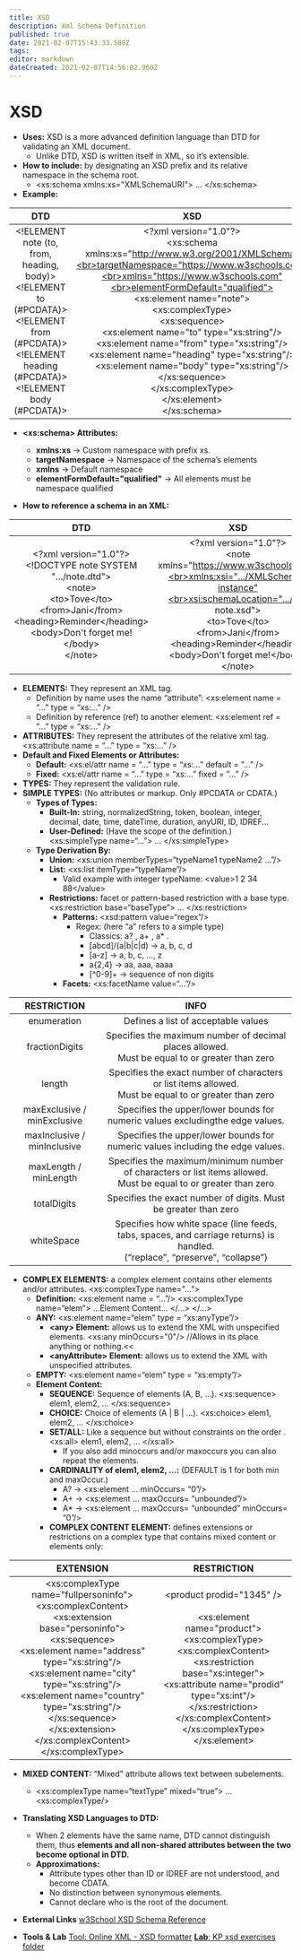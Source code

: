 ```yaml
---
title: XSD
description: Xml Schema Definition
published: true
date: 2021-02-07T15:43:33.588Z
tags: 
editor: markdown
dateCreated: 2021-02-07T14:56:02.960Z
---
```


# XSD

- **Uses:** XSD is a more advanced definition language than DTD for validating an XML document.
	- Unlike DTD, XSD is written itself in XML, so it’s extensible.
- **How to include:** by designating an XSD prefix and its relative namespace in the schema root.
	- <xs:schema xmlns:xs="XMLSchemaURI"> ... </xs:schema>
- **Example:**

|                                                                               DTD                                                                              	|                                                                                                                                                                                                                                                                                      XSD                                                                                                                                                                                                                                                                                      	|
|:--------------------------------------------------------------------------------------------------------------------------------------------------------------:	|:-----------------------------------------------------------------------------------------------------------------------------------------------------------------------------------------------------------------------------------------------------------------------------------------------------------------------------------------------------------------------------------------------------------------------------------------------------------------------------------------------------------------------------------------------------------------------------:	|
| \<!ELEMENT note (to, from, heading, body)><br>\<!ELEMENT to (#PCDATA)><br>\<!ELEMENT from (#PCDATA)><br>\<!ELEMENT heading (#PCDATA)><br>\<!ELEMENT body (#PCDATA)> 	| \<?xml version="1.0"?><br>\<xs:schema xmlns:xs="http://www.w3.org/2001/XMLSchema"<br>targetNamespace="https://www.w3schools.com"<br>xmlns="https://www.w3schools.com"<br>elementFormDefault="qualified"> <br>\<xs:element name="note"><br>  \<xs:complexType><br>    \<xs:sequence><br>      \<xs:element name="to" type="xs:string"/><br>      \<xs:element name="from" type="xs:string"/><br>      \<xs:element name="heading" type="xs:string"/><br>      \<xs:element name="body" type="xs:string"/><br>    </xs:sequence><br>  </xs:complexType><br></xs:element><br></xs:schema> 	|

- **\<xs:schema> Attributes:**	
	- **xmlns:xs**					→ Custom namespace with prefix xs.
	- **targetNamespace**				→ Namespace of the schema’s elements 
	- **xmlns**						→ Default namespace
	- **elementFormDefault="qualified"**		→ All elements must be namespace qualified

- **How to reference a schema in an XML:**

|                                                                                                DTD                                                                                                	|                                                                                                                                    XSD                                                                                                                                    	|
|:-------------------------------------------------------------------------------------------------------------------------------------------------------------------------------------------------:	|:-------------------------------------------------------------------------------------------------------------------------------------------------------------------------------------------------------------------------------------------------------------------------:	|
| \<?xml version="1.0"?><br>\<!DOCTYPE note SYSTEM ".../note.dtd"><br>\<note><br>  \<to>Tove\</to><br>  \<from>Jani\</from><br>  \<heading>Reminder\</heading><br>  \<body>Don't forget me!\</body><br>\</note> 	| \<?xml version="1.0"?><br>\<note xmlns="https://www.w3schools.com"<br>xmlns:xsi=".../XMLSchema-instance"<br>xsi:schemaLocation=".../xml note.xsd"><br>  \<to>Tove\</to><br>  \<from>Jani\</from><br>  \<heading>Reminder\</heading><br>  \<body>Don't forget me!\</body><br>\</note> 	|

- **ELEMENTS:** They represent an XML tag.
	- Definition by name uses the name “attribute”:
		\<xs:element name = “...” type = “xs:...” />
	- Definition by reference (ref) to another element:
		\<xs:element ref = “...” type = “xs:...” />
- **ATTRIBUTES:** They represent the attributes of the relative xml tag.
									\<xs:attribute name = “...” type = “xs:...” />
- **Default and Fixed Elements or Attributes:**
	- **Default:**	\<xs:el/attr name = “...” type = “xs:...” default = ”...” />
	- **Fixed:**		\<xs:el/attr name = “...” type = “xs:...” fixed = ”...” />
- **TYPES:** They represent the validation rule.
- **SIMPLE TYPES:** (No attributes or markup. Only #PCDATA or CDATA.)
	- **Types of Types:**
		- **Built-In:** string, normalizedString, token, boolean, integer, decimal, date, time, dateTime, duration, anyURI, ID, IDREF...
		- **User-Defined:** (Have the scope of the definition.)
			\<xs:simpleType name=“...”> ... </xs:simpleType>
	- **Type Derivation By:**
		- **Union:** \<xs:union memberTypes=“typeName1 typeName2 ...”/>
		- **List:** \<xs:list itemType=“typeName”/>
			- Valid example with integer typeName: \<value>1 2 34 88\</value>
 		- **Restrictions:** facet or pattern-based restriction with a base type.
												\<xs:restriction base=“baseType”> ... </xs:restriction>
			- **Patterns:** \<xsd:pattern value=“regex”/>
				- Regex: (here “a” refers to a simple type)
					- Classics: a? , a+ , a* .
					- \[abcd]/(a|b|c|d)	→ 	a, b, c, d
					- \[a-z]			→ 	a, b, c, …, z
					- a{2,4}		→ 	aa, aaa, aaaa
					- \[^0-9]+		→ 	sequence of non digits
			- **Facets:** \<xs:facetName value=“...”/>
      
|         RESTRICTION         	|                                                            INFO                                                            	|
|:---------------------------:	|:--------------------------------------------------------------------------------------------------------------------------:	|
| enumeration                 	| Defines a list of acceptable values                                                                                        	|
| fractionDigits              	| Specifies the maximum number of decimal places allowed. <br>Must be equal to or greater than zero                              	|
| length                      	| Specifies the exact number of characters or list items allowed. <br>Must be equal to or greater than zero                      	|
| maxExclusive / minExclusive 	| Specifies the upper/lower bounds for numeric values excludingthe edge values.                                              	|
| maxInclusive / minInclusive 	| Specifies the upper/lower bounds for numeric values including the edge values.                                             	|
| maxLength / minLength       	| Specifies the maximum/minimum number of characters or list items allowed. <br>Must be equal to or greater than zero            	|
| totalDigits                 	| Specifies the exact number of digits. Must be greater than zero                                                            	|
| whiteSpace                  	| Specifies how white space (line feeds, tabs, spaces, and carriage returns) is handled. <br>(“replace”, “preserve”, “collapse”) 	|

- **COMPLEX ELEMENTS:** a complex element contains other elements and/or attributes.
												\<xs:complexType name="...">
	- **Definition:** \<xs:element name = “...”/>
										\<xs:complexType name=“elem”> ...Element Content... </…> </…>
	- **ANY:**	<xs:element name=“elem” type = “xs:anyType”/>
		- **\<any> Element:** allows us to extend the XML with unspecified elements.
													\<xs:any minOccurs="0"/> //Allows in its place anything or nothing.<<
		- **\<anyAttribute> Element:** allows us to extend the XML with unspecified attributes.
	- **EMPTY:** \<xs:element name=“elem” type = “xs:empty”/>
	- **Element Content:**
		- **SEQUENCE:** Sequence of elements (A, B, …).
									\<xs:sequence> elem1, elem2, ... </xs:sequence>
		- **CHOICE:** Choice of elements (A | B | ...).
									\<xs:choice> elem1, elem2, ... </xs:choice>
		- **SET/ALL:** Like a sequence but without constraints on the order .
									\<xs:all> elem1, elem2, ... </xs:all> 
			- If you also add minoccurs and/or maxoccurs you can also repeat the elements.
		- **CARDINALITY of elem1, elem2, ...:**  (DEFAULT is 1 for both min and maxOccur.)
			- A? → \<xs:element ... minOccurs= “0”/>
			- A+ → \<xs:element ... maxOccurs= “unbounded”/>
			- A* → \<xs:element ... maxOccurs= “unbounded” minOccurs= “0”/>
		- **COMPLEX CONTENT ELEMENT:** defines extensions or restrictions on a complex type that contains mixed content or elements only:

|                                                                                                                                                                                             EXTENSION                                                                                                                                                                                             	|                                                                                                                                                RESTRICTION                                                                                                                                                	|
|:-------------------------------------------------------------------------------------------------------------------------------------------------------------------------------------------------------------------------------------------------------------------------------------------------------------------------------------------------------------------------------------------------:	|:---------------------------------------------------------------------------------------------------------------------------------------------------------------------------------------------------------------------------------------------------------------------------------------------------------:	|
| \<xs:complexType name="fullpersoninfo"><br>  \<xs:complexContent><br>    \<xs:extension base="personinfo"><br>      \<xs:sequence><br>       \<xs:element name="address" type="xs:string"/><br>       \<xs:element name="city" type="xs:string"/><br>       \<xs:element name="country" type="xs:string"/><br>      </xs:sequence><br>    </xs:extension><br>  </xs:complexContent><br></xs:complexType> 	| \<product prodid="1345" /><br><br>\<xs:element name="product"><br>  \<xs:complexType><br>   \<xs:complexContent><br>     \<xs:restriction base="xs:integer"><br>      \<xs:attribute name="prodid" type="xs:int"/><br>     </xs:restriction><br>   </xs:complexContent><br>  </xs:complexType><br></xs:element> 	|

- **MIXED CONTENT:** “Mixed” attribute allows text between subelements.
	- \<xs:complexType name=“textType” mixed=“true”> ... \<xs:complexType/>
- **Translating XSD Languages to DTD:**
	- When 2 elements have the same name, DTD cannot distinguish them, thus **elements  and all non-shared attributes between the two become optional in DTD.**
	- **Approximations:**
		- Attribute types other than ID or IDREF are not understood, and become CDATA.
		- No distinction between synonymous elements.
		- Cannot declare who is the root of the document.

- **External Links**
[w3School XSD Schema Reference](https://www.w3schools.com/xml/schema_intro.asp)
- **Tools & Lab**
[Tool: Online XML - XSD formatter](http://www.freeformatter.com/)
[**Lab**: KP xsd exercises folder](https://drive.google.com/open?id=0BydghG4Au4HfaEJXMktIQW5ROFE)